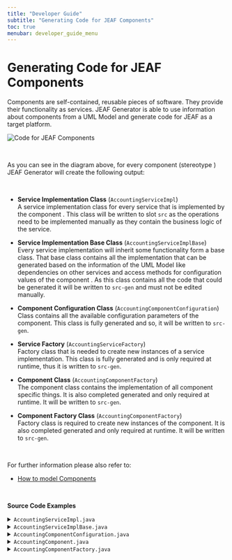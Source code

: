 ```yaml
---
title: "Developer Guide"
subtitle: "Generating Code for JEAF Components"
toc: true
menubar: developer_guide_menu
---
```


# Generating Code for JEAF Components

Components are self-contained, reusable pieces of software. They provide
 their functionality as services. JEAF Generator is able to use 
information about components from a UML Model and generate code for JEAF
 as a target platform.

![Code for JEAF Components](../../images/code_for_jeaf_components.png)

<br>

As you can see in the diagram above, for every component (stereotype ) JEAF Generator will create the following output:

<br>

- **Service Implementation Class** (`AccountingServiceImpl`)  
  A service implementation class for every service that is implemented by the component . This class will be written to slot `src` as the operations need to be implemented manually as they contain the business logic of the service.  

- **Service Implementation Base Class** (`AccountingServiceImplBase`)  
  Every service implementation will inherit some functionality form a base class. That base class contains all the implementation that can be generated based on the information of the UML Model like dependencies on other services and access methods for configuration values of the component . As this class contains all the code that could be generated it will be written to `src-gen` and must not be edited manually.  

- **Component Configuration Class** (`AccountingComponentConfiguration`)  
  Class contains all the available configuration parameters of the component. This class is fully generated and so, it will be written to `src-gen`.  

- **Service Factory** (`AccountingServiceFactory`)  
  Factory class that is needed to create new instances of a service implementation. This class is fully generated and is only required at runtime, thus it is written to `src-gen`.  

- **Component Class** (`AccountingComponentFactory`)  
  The component class contains the implementation of all component specific things. It is also completed generated and only required at runtime. It will be written to `src-gen`.  

- **Component Factory Class** (`AccountingComponentFactory`)  
  Factory class is required to create new instances of the component. It is also completed generated and only required at runtime. It will be written to `src-gen`.  

<br>

For further information please also refer to:

- [How to model Components](../../uml-modeling-guide/how-to-model-jeaf-components)

<br>

**Source Code Examples**

<details>
  <summary><code>AccountingServiceImpl.java</code></summary>
  <script src="https://emgithub.com/embed-v2.js?target=https%3A%2F%2Fgithub.com%2Fanaptecs%2Fjeaf-generator-samples%2Fblob%2Fmaster%2Faccounting-services-impl%2Fsrc-gen%2Fmain%2Fjava%2Fcom%2Fanaptecs%2Fjeaf%2Faccounting%2Fimpl%2FAccountingServiceImpl.java&style=base16%2Fatelier-forest-light&type=code&showBorder=on&showFileMeta=on&showFullPath=on&showCopy=on"></script>
</details>
<details>
  <summary><code>AccountingServiceImplBase.java</code></summary>
  <script src="https://emgithub.com/embed-v2.js?target=https%3A%2F%2Fgithub.com%2Fanaptecs%2Fjeaf-generator-samples%2Fblob%2Fmaster%2Faccounting-services-impl%2Fsrc-gen%2Fmain%2Fjava%2Fcom%2Fanaptecs%2Fjeaf%2Faccounting%2Fimpl%2FAccountingServiceImplBase.java&style=base16%2Fatelier-forest-light&type=code&showBorder=on&showFileMeta=on&showFullPath=on&showCopy=on"></script>
</details>
<details>
  <summary><code>AccountingComponentConfiguration.java</code></summary>
  <script src="https://emgithub.com/embed-v2.js?target=https%3A%2F%2Fgithub.com%2Fanaptecs%2Fjeaf-generator-samples%2Fblob%2Fmaster%2Faccounting-services-impl%2Fsrc-gen%2Fmain%2Fjava%2Fcom%2Fanaptecs%2Fjeaf%2Faccounting%2Fimpl%2FAccountingComponentConfiguration.java&style=base16%2Fatelier-forest-light&type=code&showBorder=on&showFileMeta=on&showFullPath=on&showCopy=on"></script>
</details>
<details>
  <summary><code>AccountingComponent.java</code></summary>
  <script src="https://emgithub.com/embed-v2.js?target=https%3A%2F%2Fgithub.com%2Fanaptecs%2Fjeaf-generator-samples%2Fblob%2Fmaster%2Faccounting-services-impl-runtime%2Fsrc-gen%2Fmain%2Fjava%2Fcom%2Fanaptecs%2Fjeaf%2Faccounting%2Fimpl%2FAccountingComponent.java&style=base16%2Fatelier-forest-light&type=code&showBorder=on&showFileMeta=on&showFullPath=on&showCopy=on"></script>
</details>
<details>
  <summary><code>AccountingComponentFactory.java</code></summary>
  <script src="https://emgithub.com/embed-v2.js?target=https%3A%2F%2Fgithub.com%2Fanaptecs%2Fjeaf-generator-samples%2Fblob%2Fmaster%2Faccounting-services-impl-runtime%2Fsrc-gen%2Fmain%2Fjava%2Fcom%2Fanaptecs%2Fjeaf%2Faccounting%2Fimpl%2FAccountingComponentFactory.java&style=base16%2Fatelier-forest-light&type=code&showBorder=on&showFileMeta=on&showFullPath=on&showCopy=on"></script>
</details>

